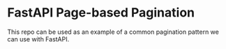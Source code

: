 # FastAPI Page-based Pagination

 This repo can be used as an example of a common pagination pattern we can use with FastAPI.
